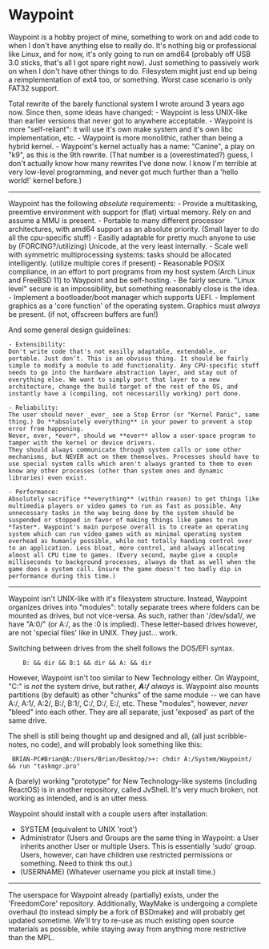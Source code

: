 # Waypoint

Waypoint is a hobby project of mine, something to work on and add code to when I don't have anything else to really do.
It's nothing big or professional like Linux, and for now, it's only going to run on amd64 (probably off USB 3.0 sticks, that's all I got spare right now).
Just something to passively work on when I don't have other things to do. Filesystem might just end up being a reimplementation of ext4 too, or something. 
Worst case scenario is only FAT32 support.

Total rewrite of the barely functional system I wrote around 3 years ago now.
Since then, some ideas have changed:
	- Waypoint is less UNIX-like than earlier versions that never got to anywhere acceptable.
	- Waypoint is more "self-reliant": it will use it's own make system and it's own libc implementation, etc.
	- Waypoint is more monolithic, rather than being a hybrid kernel. 
	- Waypoint's kernel actually has a name: "Canine", a play on "k9", as this is the 9th rewrite. (That number is a (overestimated?) guess, I don't actually know how many rewrites I've done now. I know I'm terrible at very low-level programming, and never got much further than a 'hello world!' kernel before.)
___

Waypoint has the following _absolute_ requirements:
	- Provide a multitasking, preemtive environment with support for (flat) virtual memory. Rely on and assume a MMU is present.
	- Portable to many different processor architectures, with amd64 support as an absolute priority. (Small layer to do all the cpu-specific stuff)
	- Easilly adaptable for pretty much anyone to use by (FORCING?/utilizing) Unicode, at the very least internally.
	- Scale well with symmetric multiprocessing systems: tasks should be allocated intelligently. (utilize multiple cores if present)
	- Reasonable POSIX compliance, in an effort to port programs from my host system (Arch Linux and FreeBSD 11) to Waypoint and be self-hosting.
	- Be fairly secure. "Linux level" secure is an impossibility, but something reasonably close is the idea.
	- Implement a bootloader/boot manager which supports UEFI.
	- Implement graphics as a 'core function' of the operating system. Graphics must _always_ be present. (if not, offscreen buffers are fun!)


And some general design guidelines:

	- Extensibility:
	Don't write code that's not easilly adaptable, extendable, or portable. Just don't. This is an obvious thing. It should be fairly simple to modify a module to add functionality. Any CPU-specific stuff needs to go into the hardware abstraction layer, and stay out of everything else. We want to simply port that layer to a new architecture, change the build target of the rest of the OS, and instantly have a (compiling, not necessarilly working) port done.

	- Reliability:
	The user should never _ever_ see a Stop Error (or "Kernel Panic", same thing.) Do **absolutely everything** in your power to prevent a stop error from happening.
	Never, ever, *ever*, should we **ever** allow a user-space program to tamper with the kernel or device drivers.
	They should always communicate through system calls or some other mechanisms, but NEVER act on them themselves. Processes should have to use special system calls which aren't always granted to them to even know any other processes (other than system ones and dynamic libraries) even exist.

	- Performance:
	Absolutely sacrifice **everything** (within reason) to get things like multimedia players or video games to run as fast as possible. Any unnecessary tasks in the way being done by the system should be suspended or stopped in favor of making things like games to run *faster*. Waypoint's main purpose overall is to create an operating system which can run video games with as minimal operating system overhead as humanly possible, while not totally handing control over to an application. Less bloat, more control, and always allocating almost all CPU time to games. (Every second, maybe give a couple milliseconds to background processes, always do that as well when the game does a system call. Ensure the game doesn't too badly dip in performance during this time.)


___
Waypoint isn't UNIX-like with it's filesystem structure.
Instead, Waypoint organizes drives into "modules": totally separate trees where folders can be mounted as drives, but not vice-versa.
As such, rather than '/dev/sda1/, we have "A:0/" (or A:/, as the :0 is implied).
These letter-based drives however, are not 'special files' like in UNIX. They just... work.

Switching between drives from the shell follows the DOS/EFI syntax.
```
	B: && dir && B:1 && dir && A: && dir
```

However, Waypoint isn't too similar to New Technology either. On Waypoint, "C:\" is _not_ the system drive, but rather, __*A:/*__ *always* is.
Waypoint also mounts partitions (by default) as other "chunks" of the same module -- we can have A:/, A:1/, A:2/, B:/, B:1/, C:/, D:/, E:/, etc.
These "modules", however, *never* "bleed" into each other. They are all separate, just 'exposed' as part of the same drive.

The shell is still being thought up and designed and all, (all just scribble-notes, no code), and will probably look something like this:
```
 BRIAN-PC#Brian@A:/Users/Brian/Desktop/>+: chdir A:/System/Waypoint/ && run "taskmgr.pro"
```
A (barely) working "prototype" for New Technology-like systems (including ReactOS) is in another repository, called JvShell. It's very much broken, not working as intended, and is an utter mess.


Waypoint should install with a couple users after installation:
- SYSTEM (equivalent to UNIX 'root')
- Administrator (Users and Groups are the same thing in Waypoint: a User inherits another User or multiple Users. This is essentially 'sudo' group. Users, however, can have children use restricted permissions or something. Need to think ths out.)
- (USERNAME) (Whatever username you pick at install time.)

___

The userspace for Waypoint already (partially) exists, under the 'FreedomCore' repository.
Additionally, WayMake is undergoing a complete overhaul (to instead simply be a fork of BSDmake) and will probably get updated sometime. 
We'll try to re-use as much existing open source materials as possible, while staying away from anything more restrictive than the MPL.
